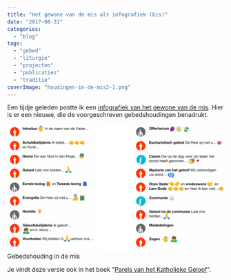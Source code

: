 ```yaml
---
title: "Het gewone van de mis als infografiek (bis)"
date: "2017-08-31"
categories: 
  - "blog"
tags: 
  - "gebed"
  - "liturgie"
  - "projecten"
  - "publicaties"
  - "traditie"
coverImage: "houdingen-in-de-mis2-1.png"
---
```


Een tijdje geleden postte ik een [infografiek van het gewone van de mis](/blog/het-gewone-van-de-mis-als-infografiek/). Hier is er een nieuwe, die de voorgeschreven gebedshoudingen benadrukt.

[![](images/houdingen-in-de-mis2-1024x598.png)](images/houdingen-in-de-mis2.png) Gebedshouding in de mis

Je vindt deze versie ook in het boek "[Parels van het Katholieke Geloof](http://parels.gelovenleren.net/)".
